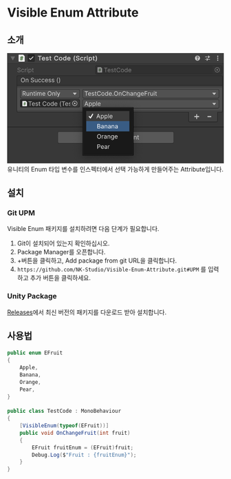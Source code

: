 # Visible Enum Attribute
## 소개

![image01.png](Image%2Fimage01.png)
유니티의 Enum 타입 변수를 인스펙터에서 선택 가능하게 만들어주는 Attribute입니다.

## 설치
### Git UPM
Visible Enum 패키지를 설치하려면 다음 단계가 필요합니다.
1. Git이 설치되어 있는지 확인하십시오.
2. Package Manager를 오픈합니다.
3. +버튼을 클릭하고, Add package from git URL을 클릭합니다.
4. `https://github.com/NK-Studio/Visible-Enum-Attribute.git#UPM` 를 입력하고 추가 버튼을 클릭하세요.
   
### Unity Package
[Releases](https://github.com/NK-Studio/Visible-Enum-Attribute/releases)에서 최신 버전의 패키지를 다운로드 받아 설치합니다.
## 사용법
```cs
public enum EFruit
{
    Apple,
    Banana,
    Orange,
    Pear,
}

public class TestCode : MonoBehaviour
{
    [VisibleEnum(typeof(EFruit))]
    public void OnChangeFruit(int fruit)
    {
        EFruit fruitEnum = (EFruit)fruit;
        Debug.Log($"Fruit : {fruitEnum}");
    }
}
```

